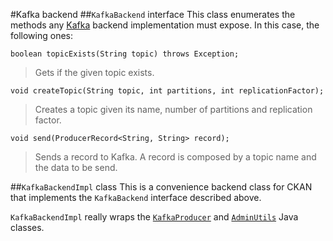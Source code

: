 #Kafka backend
##`KafkaBackend` interface
This class enumerates the methods any [Kafka](http://kafka.apache.org/) backend implementation must expose. In this case, the following ones:

    boolean topicExists(String topic) throws Exception;
    
> Gets if the given topic exists.
    
    void createTopic(String topic, int partitions, int replicationFactor);
    
> Creates a topic given its name, number of partitions and replication factor.
    
    void send(ProducerRecord<String, String> record);
    
> Sends a record to Kafka. A record is composed by a topic name and the data to be send.

##`KafkaBackendImpl` class
This is a convenience backend class for CKAN that implements the `KafkaBackend` interface described above.

`KafkaBackendImpl` really wraps the [`KafkaProducer`](http://kafka.apache.org/082/javadoc/org/apache/kafka/clients/producer/KafkaProducer.html) and [`AdminUtils`]() Java classes.
